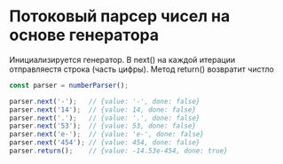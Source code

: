 # Потоковый парсер чисел на основе генератора

Инициализируется генератор. В next() на каждой итерации отправляестя строка (часть цифры). Метод return() возвратит чистло

```js
const parser = numberParser();

parser.next('-');   // {value: '-', done: false}
parser.next('14');  // {value: 14, done: false}
parser.next('.');   // {value: '.', done: false}
parser.next('53');  // {value: 53, done: false}
parser.next('e-');  // {value: 'e-', done: false}
parser.next('454'); // {value: 454, done: false}
parser.return();    // {value: -14.53e-454, done: true}
```
